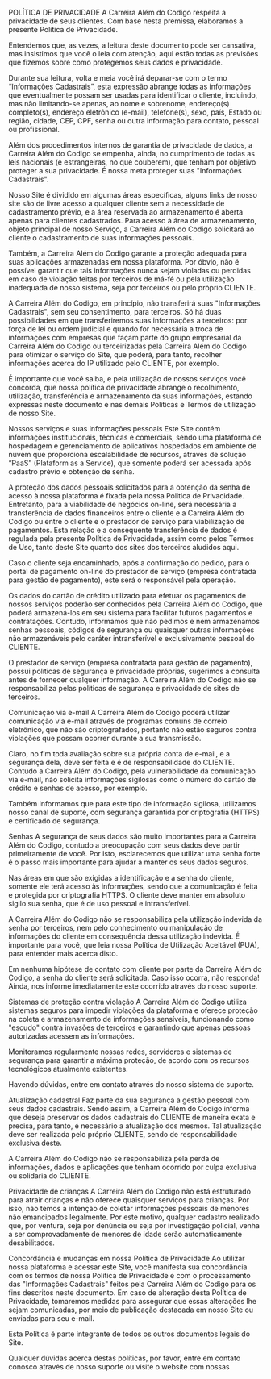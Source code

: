 POLÍTICA DE PRIVACIDADE
A Carreira Além do Codigo respeita a privacidade de seus clientes. Com base nesta premissa, elaboramos a presente Política de Privacidade.

Entendemos que, as vezes, a leitura deste documento pode ser cansativa, mas insistimos que você o leia com atenção, aqui estão todas as previsões que fizemos sobre como protegemos seus dados e privacidade.

Durante sua leitura, volta e meia você irá deparar-se com o termo “Informações Cadastrais”, esta expressão abrange todas as informações que eventualmente possam ser usadas para identificar o cliente, incluindo, mas não limitando-se apenas, ao nome e sobrenome, endereço(s) completo(s), endereço eletrônico (e-mail), telefone(s), sexo, país, Estado ou região, cidade, CEP, CPF, senha ou outra informação para contato, pessoal ou profissional.

Além dos procedimentos internos de garantia de privacidade de dados, a Carreira Além do Codigo se empenha, ainda, no cumprimento de todas as leis nacionais (e estrangeiras, no que couberem), que tenham por objetivo proteger a sua privacidade. É nossa meta proteger suas "Informações Cadastrais".

Nosso Site é dividido em algumas áreas específicas, alguns links de nosso site são de livre acesso a qualquer cliente sem a necessidade de cadastramento prévio, e a área reservada ao armazenamento é aberta apenas para clientes cadastrados. Para acesso à área de armazenamento, objeto principal de nosso Serviço, a Carreira Além do Codigo solicitará ao cliente o cadastramento de suas informações pessoais.

Também, a Carreira Além do Codigo garante a proteção adequada para suas aplicações armazenadas em nossa plataforma. Por óbvio, não é possível garantir que tais informações nunca sejam violadas ou perdidas em caso de violação feitas por terceiros de má-fé ou pela utilização inadequada de nosso sistema, seja por terceiros ou pelo próprio CLIENTE.

A Carreira Além do Codigo, em princípio, não transferirá suas "Informações Cadastrais", sem seu consentimento, para terceiros. Só há duas possibilidades em que transferiremos suas informações a terceiros: por força de lei ou ordem judicial e quando for necessária a troca de informações com empresas que façam parte do grupo empresarial da Carreira Além do Codigo ou terceirizadas pela Carreira Além do Codigo para otimizar o serviço do Site, que poderá, para tanto, recolher informações acerca do IP utilizado pelo CLIENTE, por exemplo.

É importante que você saiba, e pela utilização de nossos serviços você concorda, que nossa política de privacidade abrange o recolhimento, utilização, transferência e armazenamento da suas informações, estando expressas neste documento e nas demais Políticas e Termos de utilização de nosso Site.

Nossos serviços e suas informações pessoais
Este Site contém informações institucionais, técnicas e comerciais, sendo uma plataforma de hospedagem e gerenciamento de aplicativos hospedados em ambiente de nuvem que proporciona escalabilidade de recursos, através de solução “PaaS” (Plataform as a Service), que somente poderá ser acessada após cadastro prévio e obtenção de senha.

A proteção dos dados pessoais solicitados para a obtenção da senha de acesso à nossa plataforma é fixada pela nossa Politica de Privacidade. Entretanto, para a viabilidade de negócios on-line, será necessária a transferência de dados financeiros entre o cliente e a Carreira Além do Codigo ou entre o cliente e o prestador de serviço para viabilização de pagamentos. Esta relação e a consequente transferência de dados é regulada pela presente Política de Privacidade, assim como pelos Termos de Uso, tanto deste Site quanto dos sites dos terceiros aludidos aqui.

Caso o cliente seja encaminhado, após a confirmação do pedido, para o portal de pagamento on-line do prestador de serviço (empresa contratada para gestão de pagamento), este será o responsável pela operação.

Os dados do cartão de crédito utilizado para efetuar os pagamentos de nossos serviços poderão ser conhecidos pela Carreira Além do Codigo, que poderá armazená-los em seu sistema para facilitar futuros pagamentos e contratações. Contudo, informamos que não pedimos e nem armazenamos senhas pessoais, códigos de segurança ou quaisquer outras informações não armazenáveis pelo caráter intransferível e exclusivamente pessoal do CLIENTE.

O prestador de serviço (empresa contratada para gestão de pagamento), possui políticas de segurança e privacidade próprias, sugerimos a consulta antes de fornecer qualquer informação. A Carreira Além do Codigo não se responsabiliza pelas políticas de segurança e privacidade de sites de terceiros.

Comunicação via e-mail
A Carreira Além do Codigo poderá utilizar comunicação via e-mail através de programas comuns de correio eletrônico, que não são criptografados, portanto não estão seguros contra violações que possam ocorrer durante a sua transmissão.

Claro, no fim toda avaliação sobre sua própria conta de e-mail, e a segurança dela, deve ser feita e é de responsabilidade do CLIENTE. Contudo a Carreira Além do Codigo, pela vulnerabilidade da comunicação via e-mail, não solicita informações sigilosas como o número do cartão de crédito e senhas de acesso, por exemplo.

Também informamos que para este tipo de informação sigilosa, utilizamos nosso canal de suporte, com segurança garantida por criptografia (HTTPS) e certificado de segurança.

Senhas
A segurança de seus dados são muito importantes para a Carreira Além do Codigo, contudo a preocupação com seus dados deve partir primeiramente de você. Por isto, esclarecemos que utilizar uma senha forte é o passo mais importante para ajudar a manter os seus dados seguros.

Nas áreas em que são exigidas a identificação e a senha do cliente, somente ele terá acesso às informações, sendo que a comunicação é feita e protegida por criptografia HTTPS. O cliente deve manter em absoluto sigilo sua senha, que é de uso pessoal e intransferível.

A Carreira Além do Codigo não se responsabiliza pela utilização indevida da senha por terceiros, nem pelo conhecimento ou manipulação de informações do cliente em consequência dessa utilização indevida. É importante para você, que leia nossa Política de Utilização Aceitável (PUA), para entender mais acerca disto.

Em nenhuma hipótese de contato com cliente por parte da Carreira Além do Codigo, a senha do cliente será solicitada. Caso isso ocorra, não responda! Ainda, nos informe imediatamente este ocorrido através do nosso suporte.

Sistemas de proteção contra violação
A Carreira Além do Codigo utiliza sistemas seguros para impedir violações da plataforma e oferece proteção na coleta e armazenamento de informações sensíveis, funcionando como "escudo" contra invasões de terceiros e garantindo que apenas pessoas autorizadas acessem as informações.

Monitoramos regularmente nossas redes, servidores e sistemas de segurança para garantir a máxima proteção, de acordo com os recursos tecnológicos atualmente existentes.

Havendo dúvidas, entre em contato através do nosso sistema de suporte.

Atualização cadastral
Faz parte da sua segurança a gestão pessoal com seus dados cadastrais. Sendo assim, a Carreira Além do Codigo informa que deseja preservar os dados cadastrais do CLIENTE de maneira exata e precisa, para tanto, é necessário a atualização dos mesmos. Tal atualização deve ser realizada pelo próprio CLIENTE, sendo de responsabilidade exclusiva deste.

A Carreira Além do Codigo não se responsabiliza pela perda de informações, dados e aplicações que tenham ocorrido por culpa exclusiva ou solidaria do CLIENTE.

Privacidade de crianças
A Carreira Além do Codigo não está estruturado para atrair crianças e não oferece quaisquer serviços para crianças. Por isso, não temos a intenção de coletar informações pessoais de menores não emancipados legalmente. Por este motivo, qualquer cadastro realizado que, por ventura, seja por denúncia ou seja por investigação policial, venha a ser comprovadamente de menores de idade serão automaticamente desabilitados.

Concordância e mudanças em nossa Política de Privacidade
Ao utilizar nossa plataforma e acessar este Site, você manifesta sua concordância com os termos de nossa Política de Privacidade e com o processamento das "Informações Cadastrais" feitos pela Carreira Além do Codigo para os fins descritos neste documento. Em caso de alteração desta Política de Privacidade, tomaremos medidas para assegurar que essas alterações lhe sejam comunicadas, por meio de publicação destacada em nosso Site ou enviadas para seu e-mail.

Esta Política é parte integrante de todos os outros documentos legais do Site.

Qualquer dúvidas acerca destas políticas, por favor, entre em contato conosco através de nosso suporte ou visite o website com nossas

